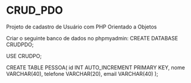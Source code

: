 # CRUD_PDO
Projeto de cadastro de Usuário com PHP Orientado a Objetos

Criar o seguinte banco de dados no phpmyadmin:
CREATE DATABASE CRUDPDO;

USE CRUDPO;

CREATE TABLE PESSOA(
    id INT AUTO_INCREMENT PRIMARY KEY,
    nome VARCHAR(40),
    telefone VARCHAR(20),
    email VARCHAR(40)
 );
